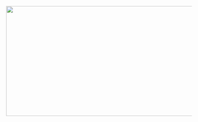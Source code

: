 

<!-- ![header](https://capsule-render.vercel.app/api?type=waving&color=gradient&height=300&section=header&text=Sunho%20Lee&fontSize=90&animation=twinkling) -->
<!-- [![Anurag's GitHub stats](https://github-readme-stats.vercel.app/api?username=sunhoh)](https://github.com/anuraghazra/github-readme-stats) -->
<!--
**sunhoh/sunhoh** is a ✨ _special_ ✨ repository because its `README.md` (this file) appears on your GitHub profile.

Here are some ideas to get you started:

- 🔭 I’m currently working on ...
- 🌱 I’m currently learning ...
- 👯 I’m looking to collaborate on ...
- 🤔 I’m looking for help with ...
- 💬 Ask me about ...
- 📫 How to reach me: ...
- 😄 Pronouns: ...
- ⚡ Fun fact: ...
-->

<a href="https://github.com/devxb/gitanimals">
<img
  src="https://render.gitanimals.org/farms/sunhoh"
  width="600"
  height="300"
/>
</a>
